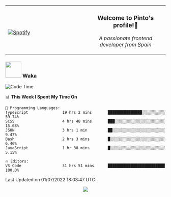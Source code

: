 <table width="100%" align="center"> 
  <tr>
  <td width="50%">
      
&nbsp; <br> [![Spotify](https://novatorem-zeta-rust.vercel.app/api/spotify)](https://open.spotify.com/user/novatorem-zeta-rust)

  </td>
  <td width="50%">
    <h3 align="center">Welcome to Pinto's profile!👋</h3>
    <p align="center"><em>A passionate frontend developer from Spain</em></p>
  </td>
  </table>

### <img src="https://media.giphy.com/media/VgCDAzcKvsR6OM0uWg/giphy.gif" width="50"> Waka

  <!--START_SECTION:waka-->
![Code Time](http://img.shields.io/badge/Code%20Time-605%20hrs%2017%20mins-blue)

📊 **This Week I Spent My Time On** 

```text
💬 Programming Languages: 
TypeScript               19 hrs 2 mins       ███████████████░░░░░░░░░░   59.74% 
SCSS                     4 hrs 48 mins       ███░░░░░░░░░░░░░░░░░░░░░░   15.08% 
JSON                     3 hrs 1 min         ██░░░░░░░░░░░░░░░░░░░░░░░   9.47% 
Bash                     2 hrs 3 mins        █░░░░░░░░░░░░░░░░░░░░░░░░   6.46% 
JavaScript               1 hr 38 mins        █░░░░░░░░░░░░░░░░░░░░░░░░   5.15%

🔥 Editors: 
VS Code                  31 hrs 51 mins      █████████████████████████   100.0%

```


 Last Updated on 01/07/2022 18:03:47 UTC
<!--END_SECTION:waka-->

<div align="center">
<img src="https://github-readme-stats-gilt-tau.vercel.app/api/top-langs/?username=pinto-hub&layout=compact&theme=dracula" />
</div>
